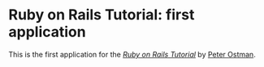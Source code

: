 # Ruby on Rails Tutorial: first application

This is the first application for the
[*Ruby on Rails Tutorial*](http://railstutorial.org/)
by [Peter Ostman](http://peterostman.com/).